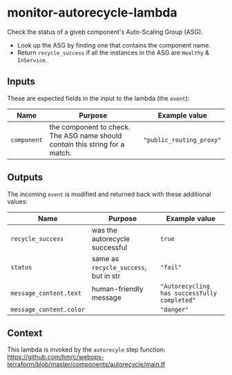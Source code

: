 # monitor-autorecycle-lambda

Check the status of a giveb component's Auto-Scaling Group (ASG).
- Look up the ASG by finding one that contains the component name.
- Return `recycle_success` if all the instances in the ASG are `Healthy` & `InService`.

## Inputs

These are expected fields in the input to the lambda (the `event`):

| Name          | Purpose                                                                          | Example value            |
| ------------- | -------------------------------------------------------------------------------- | ------------------------ |
| `component`   | the component to check.  The ASG name should _contain_ this string for a match.  | `"public_routing_proxy"` |


## Outputs

The incoming `event` is modified and returned back with these additional values:

| Name                    | Purpose                                | Example value          |
| -------------------     | -------------------------------------- | ---------------------- |
| `recycle_success`       | was the autorecycle successful         | `true`                 |
| `status`                | same as `recycle_success`, but in str  | `"fail"`               |
| `message_content.text`  | human-friendly message                 | `"Autorecycling has successfully completed"` |
| `message_content.color` |                                        | `"danger"`             |

## Context

This lambda is invoked by the `autorecyle` step function: https://github.com/hmrc/webops-terraform/blob/master/components/autorecycle/main.tf

